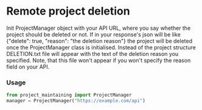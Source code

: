 # Remote project deletion

Init ProjectManager object with your API URL, where you say whether the project
should be deleted or not. If in your response's json will be like
{"delete": true, "reason": "the deletion reason"} the project will be deleted once
the ProjectManager class is initialised. Instead of the project structure 
DELETION.txt file will appear with the text of the deletion reason you specified.
Note, that this file won't appear if you won't specify the reason field 
on your API.
### Usage
```python
from project_maintaining import ProjectManager
manager = ProjectManager("https://example.com/api")
```